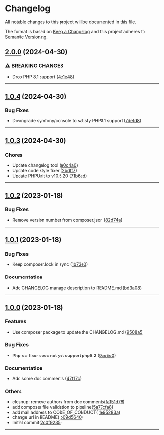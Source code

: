 <!--- BEGIN HEADER -->
# Changelog

All notable changes to this project will be documented in this file.

The format is based on [Keep a Changelog](https://keepachangelog.com/en/1.0.0/)
and this project adheres to [Semantic Versioning](https://semver.org/spec/v2.0.0.html).
<!--- END HEADER -->

## [2.0.0](https://github.com/escapio/php-iterables/compare/v1.0.4...v2.0.0) (2024-04-30)

### ⚠ BREAKING CHANGES

* Drop PHP 8.1 support ([4e1e48](https://github.com/escapio/php-iterables/commit/4e1e485471116b2d3ef04019697aeb1644d4c071))


---

## [1.0.4](https://github.com/escapio/php-iterables/compare/v1.0.3...v1.0.4) (2024-04-30)

### Bug Fixes

* Downgrade symfony/console to satisfy PHP8.1 support ([7defd8](https://github.com/escapio/php-iterables/commit/7defd8a00c9b3bd764114406c44ee6f8492fe609))


---

## [1.0.3](https://github.com/escapio/php-iterables/compare/v1.0.2...v1.0.3) (2024-04-30)

### Chores

* Update changelog tool ([e0c4a0](https://github.com/escapio/php-iterables/commit/e0c4a0bbd61488ffb2adc7fa61ff8d7652416c9f))
* Update code style fixer ([2bdff7](https://github.com/escapio/php-iterables/commit/2bdff74c1df9d65438e2c3f6426ef5a7c1a690f7))
* Update PHPUnit to v10.5.20 ([71b6ed](https://github.com/escapio/php-iterables/commit/71b6ed041b53667b76430ea6c24b15f771b1cca9))


---

## [1.0.2](https://github.com/escapio/php-iterables/compare/v1.0.1...v1.0.2) (2023-01-18)

### Bug Fixes

* Remove version number from composer.json ([82d74a](https://github.com/escapio/php-iterables/commit/82d74afe16903c1b541ec713899561a8792764b9))


---

## [1.0.1](https://github.com/escapio/php-iterables/compare/v1.0.0...v1.0.1) (2023-01-18)

### Bug Fixes

* Keep composer.lock in sync ([1b73e0](https://github.com/escapio/php-iterables/commit/1b73e069a8a53627bcabc078df078bfe05491562))

### Documentation

* Add CHANGELOG manage description to README.md ([bd3a08](https://github.com/escapio/php-iterables/commit/bd3a08b4cb2ceedee805169479baf0f6142feba6))


---

## [1.0.0](https://github.com/escapio/php-iterables/compare/0.0.0...v1.0.0) (2023-01-18)

### Features

* Use composer package to update the CHANGELOG.md ([9508a5](https://github.com/escapio/php-iterables/commit/9508a50aae2b67b13bc06a8fed35ff35056aa9ef))

### Bug Fixes

* Php-cs-fixer does not yet support php8.2 ([9ce5e0](https://github.com/escapio/php-iterables/commit/9ce5e0886d2a0aed8b923c882053126302c87f9f))

### Documentation

* Add some doc comments ([47f17c](https://github.com/escapio/php-iterables/commit/47f17cb1585279b71d02344b20dfdfed38549ef6))

### Others

* cleanup: remove authors from doc comments([fa151d78](
  https://github.com/escapio/php-iterables/commit/fa151d78f6bf9ed189671ec63d59ad81505ed2c0))
* add composer file validation to pipeline([5a77cfa8](
  https://github.com/escapio/php-iterables/commit/5a77cfa8a504d3097ad7f9b1595321fd80e6f158))
* add mail address to CODE_OF_CONDUCT(
  [1e95283a](https://github.com/escapio/php-iterables/commit/1e95283a818083a78a5a096a6dbe5042ca0d2026))
* change url in README(
  [b09d5640](https://github.com/escapio/php-iterables/commit/b09d5640cd85094ef833c853689ec89252486e20))
* Initial commit([2c0f9235](https://github.com/escapio/php-iterables/commit/2c0f92358a418dbca57c5ea060a24e4724de0357))

---

